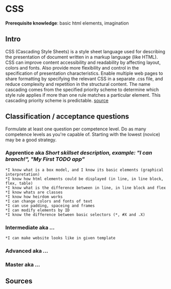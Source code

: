 # CSS

**Prerequisite knowledge**: basic html elements, imagination

## Intro
CSS (Cascading Style Sheets) is a style sheet language used for describing the presentation of document written in a markup language (like HTML).
	CSS can improve content accessibility and readability by affecting layout, colors and fonts. Also  provide more flexibility and control in the specification of presentation characteristics.
	Enable multiple web pages to share formatting by specifying the relevant CSS in a separate .css file, and reduce complexity and repetition in the structural content. 
	The name cascading comes from the specified priority scheme to determine which style rule applies if more than one rule matches a particular element. 
	This cascading priority scheme is predictable. [source](https://en.wikipedia.org/wiki/Cascading_Style_Sheets)

## Classification / acceptance questions
Formulate at least one question per competence level. Do as many competence levels as you're capable of. Starting with the lowest (novice) may be a good strategy.

### Apprentice aka _Short skillset description, example: "I can branch!", "My First TODO app"_
	*I know what is a box model, and I know its basic elements (graphical interpretation)
	*I know how html elements could be displayed (in line, in line block, flex, table)
	*I know what is the difference between in line, in line block and flex
	*I know whats are classes
	*I know how heirdom works
	*I can change colors and fonts of text
	*I can use padding, spaceing and frames
	*I can modify elements by ID
	*I know the difference between basic selectors (*, #X and .X)
### Intermediate aka _..._
	*I can make website looks like in given template
### Advanced aka _..._

### Master aka _..._

## Sources


